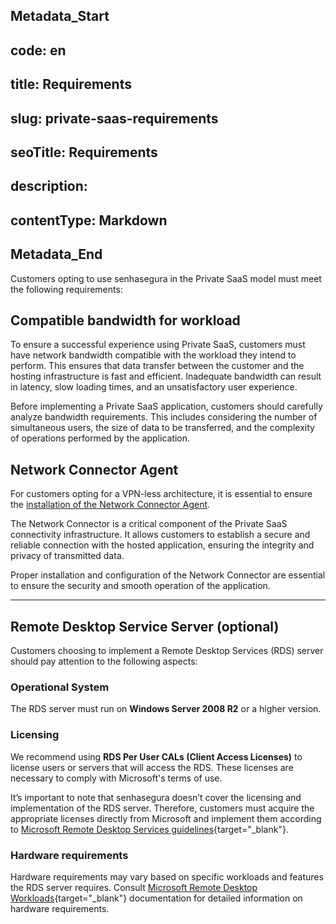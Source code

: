 ## Metadata_Start 
## code: en
## title: Requirements 
## slug: private-saas-requirements 
## seoTitle: Requirements 
## description:  
## contentType: Markdown 
## Metadata_End
Customers opting to use senhasegura in the Private SaaS model must meet the following requirements:

## Compatible bandwidth for workload

To ensure a successful experience using Private SaaS, customers must have network bandwidth compatible with the workload they intend to perform. This ensures that data transfer between the customer and the hosting infrastructure is fast and efficient. Inadequate bandwidth can result in latency, slow loading times, and an unsatisfactory user experience.

Before implementing a Private SaaS application, customers should carefully analyze bandwidth requirements. This includes considering the number of simultaneous users, the size of data to be transferred, and the complexity of operations performed by the application.

## Network Connector Agent

For customers opting for a VPN-less architecture, it is essential to ensure the [installation of the Network Connector Agent](https://docs.senhasegura.io/v3-32/docs/en/network-connector-install). 

The Network Connector is a critical component of the Private SaaS connectivity infrastructure. It allows customers to establish a secure and reliable connection with the hosted application, ensuring the integrity and privacy of transmitted data.

Proper installation and configuration of the Network Connector are essential to ensure the security and smooth operation of the application.

* * *

## Remote Desktop Service Server (optional)

Customers choosing to implement a Remote Desktop Services (RDS) server should pay attention to the following aspects:


### Operational System
The RDS server must run on **Windows Server 2008 R2** or a higher version.

### Licensing

We recommend using **RDS Per User CALs (Client Access Licenses)** to license users or servers that will access the RDS. These licenses are necessary to comply with Microsoft's terms of use.

It’s important to note that senhasegura doesn’t cover the licensing and implementation of the RDS server. Therefore, customers must acquire the appropriate licenses directly from Microsoft and implement them according to [Microsoft Remote Desktop Services guidelines](https://learn.microsoft.com/windows-server/remote/remote-desktop-services/rds-client-access-license){target="_blank"}.

### Hardware requirements

Hardware requirements may vary based on specific workloads and features the RDS server requires. Consult [Microsoft Remote Desktop Workloads](https://learn.microsoft.com/en-us/windows-server/remote/remote-desktop-services/virtual-machine-recs#workloads){target="_blank"} documentation for detailed information on hardware requirements.



